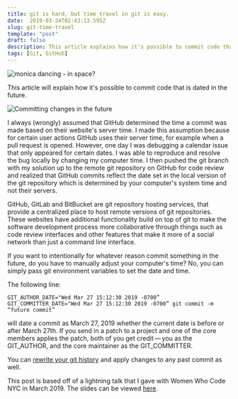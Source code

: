 ```yaml
---
title: git is hard, but time travel in git is easy.
date:  2019-03-24T02:43:13.595Z
slug: git-time-travel
template: "post"
draft: false
description: This article explains how it's possible to commit code that is dated in the future.
tags: [Git, GitHub] 
---
```


![monica dancing - in space?](/media/monicadancing.png)

This article will explain how it's possible to commit code that is dated in the future. 


![Committing changes in the future](/media/futuregitcommit.png)



I always (wrongly) assumed that GitHub determined the time a commit was made based on their website's server time. I made this assumption because for certain user actions GitHub uses their server time, for example when a pull request is opened. However, one day I was debugging a calendar issue that only appeared for certain dates. I was able to reproduce and resolve the bug locally by changing my computer time. I then pushed the git branch with my solution up to the remote git repository on GitHub for code review and realized that GitHub commits reflect the date set in the local version of the git repository which is determined by your computer's system time and not their servers.

GitHub, GitLab and BitBucket are git repository hosting services, that provide a centralized place to host remote versions of git repositories. These websites have additional functionality build on top of git to make the software development process more collaborative through things such as code review interfaces and other features that make it more of a social network than just a command line interface. 

If you want to intentionally for whatever reason commit something in the future, do you have to manually adjust your computer's time? No, you can simply pass git environment variables to set the date and time.

The following line: 
```
GIT_AUTHOR_DATE="Wed Mar 27 15:12:30 2019 -0700” GIT_COMMITTER_DATE="Wed Mar 27 15:12:30 2019 -0700” git commit -m “future commit”
```
 will date a commit as March 27, 2019 whether the current date is before or after March 27th. If you send in a patch to a project and one of the core members applies the patch, both of you get credit — you as the GIT_AUTHOR, and the core maintainer as the GIT_COMMITTER. 

You can [rewrite your git history](https://git-scm.com/book/en/v2/Git-Tools-Rewriting-History) and apply changes to any past commit as well.

This post is based off of a lightning talk that I gave with Women Who Code NYC in March 2019. The slides can be viewed [here](http://aboutmonica.com/gitlightningtalk.pdf).



 
